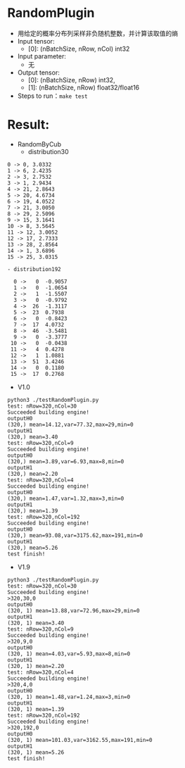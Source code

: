 # RandomPlugin
+ 用给定的概率分布列采样非负随机整数，并计算该取值的熵
+ Input tensor:
    - [0]: (nBatchSize, nRow, nCol)     int32
+ Input parameter:
    - 无
+ Output tensor:
    - [0]: (nBatchSize, nRow)           int32,
    - [1]: (nBatchSize, nRow)           float32/float16
+ Steps to run：`make test`


# Result:
+ RandomByCub
    - distribution30
```
0 -> 0, 3.0332
1 -> 6, 2.4235
2 -> 3, 2.7532
3 -> 1, 2.9434
4 -> 21, 2.8643
5 -> 20, 4.6734
6 -> 19, 4.0522
7 -> 21, 3.0050
8 -> 29, 2.5096
9 -> 15, 3.1641
10 -> 8, 3.5645
11 -> 12, 3.0052
12 -> 17, 2.7333
13 -> 28, 2.8564
14 -> 1, 3.6896
15 -> 25, 3.0315
```
    - distribution192
```
  0 ->   0	-0.9057
  1 ->   0	-1.0654
  2 ->   1	-1.5507
  3 ->   0	-0.9792
  4 ->  26	-1.3117
  5 ->  23	0.7938
  6 ->   0	-0.8423
  7 ->  17	4.0732
  8 ->  46	-3.5481
  9 ->   0	-3.3777
 10 ->   0	-0.0438
 11 ->   4	0.4278
 12 ->   1	1.0881
 13 ->  51	3.4246
 14 ->   0	0.1180
 15 ->  17	0.2768
```

+ V1.0
```
python3 ./testRandomPlugin.py
test: nRow=320,nCol=30
Succeeded building engine!
outputH0
(320,) mean=14.12,var=77.32,max=29,min=0
outputH1
(320,) mean=3.40
test: nRow=320,nCol=9
Succeeded building engine!
outputH0
(320,) mean=3.89,var=6.93,max=8,min=0
outputH1
(320,) mean=2.20
test: nRow=320,nCol=4
Succeeded building engine!
outputH0
(320,) mean=1.47,var=1.32,max=3,min=0
outputH1
(320,) mean=1.39
test: nRow=320,nCol=192
Succeeded building engine!
outputH0
(320,) mean=93.08,var=3175.62,max=191,min=0
outputH1
(320,) mean=5.26
test finish!
```

+ V1.9
```
python3 ./testRandomPlugin.py
test: nRow=320,nCol=30
Succeeded building engine!
>320,30,0
outputH0
(320, 1) mean=13.88,var=72.96,max=29,min=0
outputH1
(320, 1) mean=3.40
test: nRow=320,nCol=9
Succeeded building engine!
>320,9,0
outputH0
(320, 1) mean=4.03,var=5.93,max=8,min=0
outputH1
(320, 1) mean=2.20
test: nRow=320,nCol=4
Succeeded building engine!
>320,4,0
outputH0
(320, 1) mean=1.48,var=1.24,max=3,min=0
outputH1
(320, 1) mean=1.39
test: nRow=320,nCol=192
Succeeded building engine!
>320,192,0
outputH0
(320, 1) mean=101.03,var=3162.55,max=191,min=0
outputH1
(320, 1) mean=5.26
test finish!
```

